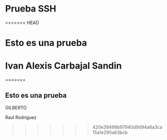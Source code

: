 # Prueba SSH

<<<<<<< HEAD
# Esto es una prueba

# Ivan Alexis Carbajal Sandin
=======
## Esto es una prueba

GILBERTO

Raul Rodriguez
>>>>>>> 420e39499b97940d9d94a6a3ca15a1e290a63bcb
